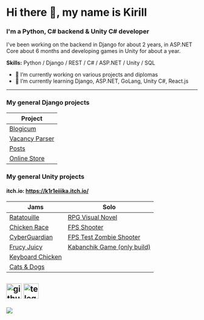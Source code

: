 # Hi there 👋, my name is Kirill
### I'm a Python, C# backend & Unity C# developer
I've been working on the backend in Django for about 2 years, in ASP.NET Core about 6 months and developing games in Unity for about a year.

**Skills:** Python / Django / REST / C# / ASP.NET / Unity / SQL

- 🔭 I’m currently working on various projects and diplomas 
- 🌱 I’m currently learning Django, ASP.NET, GoLang, Unity C#, React.js
  
----------
### My general Django projects
|Project|
|-|
|[Blogicum](https://github.com/K1R1EIIIKA/Django-Blogicum)|
|[Vacancy Parser](https://github.com/K1R1EIIIKA/Django-VacancyParcer)|
|[Posts](https://github.com/K1R1EIIIKA/Django-Test-Posts)|
|[Online Store](https://github.com/K1R1EIIIKA/Django-OnlineShop)|

### My general Unity projects
#### **itch.io:** https://k1r1eiiika.itch.io/
| Jams | Solo |
|-|-|
|[Ratatouille](https://github.com/K1R1EIIIKA/Ratatouille)|[RPG Visual Novel](https://github.com/K1R1EIIIKA/StartGameFinal)|
|[Chicken Race](https://github.com/K1R1EIIIKA/startgame-2)|[FPS Shooter](https://github.com/K1R1EIIIKA/FPS-shooting-game)|
|[CyberGuardian](https://github.com/K1R1EIIIKA/start-game-game)|[FPS Test Zombie Shooter](https://github.com/K1R1EIIIKA/FPS-ZombieGenocide-Game)|
|[Frucy Juicy](https://github.com/ermsonya/juicy)|[Kabanchik Game (only build)](https://github.com/K1R1EIIIKA/kabanchik-game)|
|[Keyboard Chicken](https://github.com/K1R1EIIIKA/keyboard-chicken)|
|[Cats & Dogs](https://github.com/K1R1EIIIKA/cats-and-dogs)|

[<img src='https://cdn.jsdelivr.net/npm/simple-icons@3.0.1/icons/github.svg' alt='github' height='40'>](https://github.com/K1R1EIIIKA)  [<img src='https://cdn.jsdelivr.net/npm/simple-icons@3.0.1/icons/telegram.svg' alt='telegram' height='40'>](https://t.me/K1R1EIIIKA)  
-
![](https://komarev.com/ghpvc/?username=K1R1EIIIKA&color=blue)
